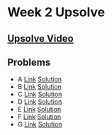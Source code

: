 # Week 2 Upsolve

## [Upsolve Video](https://drive.google.com/file/d/11ySPFYubmGnvziCjuKEvY3e6CefkN1KF/view?usp=sharing)

## Problems
  - A [Link](https://codeforces.com/group/h76YpxMls5/contest/645214/problem/A) [Solution](./a.cpp) 
  - B [Link](https://codeforces.com/group/h76YpxMls5/contest/645214/problem/B) [Solution](./b.cpp)
  - C [Link](https://codeforces.com/group/h76YpxMls5/contest/645214/problem/C) [Solution](./c.cpp)
  - D [Link](https://codeforces.com/group/h76YpxMls5/contest/645214/problem/D) [Solution](./d.cpp)
  - E [Link](https://codeforces.com/group/h76YpxMls5/contest/645214/problem/E) [Solution](./e.cpp)
  - F [Link](https://codeforces.com/group/h76YpxMls5/contest/645214/problem/F) [Solution](./f.cpp)
  - G [Link](https://codeforces.com/group/h76YpxMls5/contest/645214/problem/g) [Solution](./g.cpp)